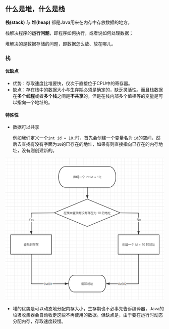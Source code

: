 ## 什么是堆，什么是栈

**栈(stack)** 与 **堆(heap)** 都是Java用来在内存中存放数据的地方。

栈解决程序的**运行问题**，即程序如何执行，或者说如何处理数据；

堆解决的是数据存储的问题，即数据怎么放、放在哪儿。

### 栈

#### 优缺点

- 优势：存取速度比堆要快，仅次于直接位于CPU中的寄存器。
- 缺点：存在栈中的数据大小与生存期必须是确定的，缺乏灵活性。而且栈数据在**多个线程**或者**多个栈**之间是**不共享**的，但是在栈内部多个值相等的变量是可以指向一个地址的。

#### 特殊性

- 数据可以共享

  例如我们定义一个`int id = 10;`时，首先会创建一个变量名为 `id`的空间，然后去查找有没有字面为`10`的已存在的地址，如果有则直接指向已存在的内存地址，没有则创建新的。

![1588061497295](../../image/1588061497295.png)









- 堆的优势是可以动态地分配内存大小，生存期也不必事先告诉编译器，Java的垃圾收集器会自动收走这些不再使用的数据。但缺点是，由于要在运行时动态分配内存，存取速度较慢。

